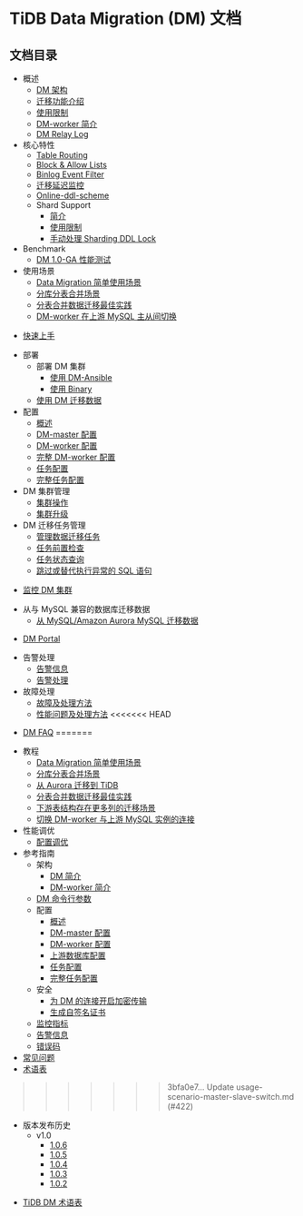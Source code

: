 # TiDB Data Migration (DM) 文档

<!-- markdownlint-disable MD007 -->
<!-- markdownlint-disable MD032 -->

## 文档目录

+ 概述
  - [DM 架构](overview.md)
  - [迁移功能介绍](overview.md#迁移功能介绍)
  - [使用限制](overview.md#使用限制)
  - [DM-worker 简介](dm-worker-intro.md)
  - [DM Relay Log](relay-log.md)
+ 核心特性
  - [Table Routing](feature-overview.md#table-routing)
  - [Block & Allow Lists](feature-overview.md#block--allow-table-lists)
  - [Binlog Event Filter](feature-overview.md#binlog-event-filter)
  - [迁移延迟监控](feature-overview.md#迁移延迟监控)
  - [Online-ddl-scheme](feature-online-ddl-scheme.md)
  + Shard Support
    - [简介](feature-shard-merge.md)
    - [使用限制](feature-shard-merge.md#使用限制)
    - [手动处理 Sharding DDL Lock](feature-manually-handling-sharding-ddl-locks.md)
+ Benchmark
  - [DM 1.0-GA 性能测试](benchmark-v1.0-ga.md)
+ 使用场景
  - [Data Migration 简单使用场景](usage-scenario-simple-migration.md)
  - [分库分表合并场景](usage-scenario-shard-merge.md)
  - [分表合并数据迁移最佳实践](shard-merge-best-practices.md)
  - [DM-worker 在上游 MySQL 主从间切换](usage-scenario-master-slave-switch.md)
- [快速上手](get-started.md)
+ 部署
  + 部署 DM 集群
    - [使用 DM-Ansible](deploy-a-dm-cluster-using-ansible.md)
    - [使用 Binary](deploy-a-dm-cluster-using-binary.md)
  + [使用 DM 迁移数据](migrate-data-using-dm.md)
+ 配置
  - [概述](config-overview.md)
  - [DM-master 配置](dm-master-configuration-file.md)
  - [DM-worker 配置](dm-worker-configuration-file.md)
  - [完整 DM-worker 配置](dm-worker-configuration-file-full.md)
  - [任务配置](task-configuration-file.md)
  - [完整任务配置](task-configuration-file-full.md)
+ DM 集群管理
  - [集群操作](cluster-operations.md)
  - [集群升级](dm-upgrade.md)
+ DM 迁移任务管理
  - [管理数据迁移任务](manage-migration-tasks.md)
  - [任务前置检查](precheck.md)
  - [任务状态查询](query-status.md)
  - [跳过或替代执行异常的 SQL 语句](skip-or-replace-abnormal-sql-statements.md)
- [监控 DM 集群](monitor-a-dm-cluster.md)
+ 从与 MySQL 兼容的数据库迁移数据
  - [从 MySQL/Amazon Aurora MySQL 迁移数据](migrate-from-mysql-aurora.md)
- [DM Portal](dm-portal.md)
+ 告警处理
  - [告警信息](alert-rules.md)
  - [告警处理](handle-alerts.md)
+ 故障处理
  - [故障及处理方法](error-handling.md)
  - [性能问题及处理方法](handle-performance-issues.md)
<<<<<<< HEAD
- [DM FAQ](faq.md)
=======
+ 教程
  - [Data Migration 简单使用场景](usage-scenario-simple-migration.md)
  - [分库分表合并场景](usage-scenario-shard-merge.md)
  - [从 Aurora 迁移到 TiDB](migrate-from-mysql-aurora.md)
  - [分表合并数据迁移最佳实践](shard-merge-best-practices.md)
  - [下游表结构存在更多列的迁移场景](usage-scenario-downstream-more-columns.md)
  - [切换 DM-worker 与上游 MySQL 实例的连接](usage-scenario-master-slave-switch.md)
+ 性能调优
  - [配置调优](tune-configuration.md)
+ 参考指南
  + 架构
    - [DM 简介](overview.md)
    - [DM-worker 简介](dm-worker-intro.md)
  - [DM 命令行参数](command-line-flags.md)
  + 配置
    - [概述](config-overview.md)
    - [DM-master 配置](dm-master-configuration-file.md)
    - [DM-worker 配置](dm-worker-configuration-file.md)
    - [上游数据库配置](source-configuration-file.md)
    - [任务配置](task-configuration-file.md)
    - [完整任务配置](task-configuration-file-full.md)
  + 安全
    - [为 DM 的连接开启加密传输](enable-tls.md)
    - [生成自签名证书](generate-self-signed-certificates.md)
  - [监控指标](monitor-a-dm-cluster.md)
  - [告警信息](alert-rules.md)
  - [错误码](error-handling.md#常见故障处理方法)
+ [常见问题](faq.md)
+ [术语表](glossary.md)
>>>>>>> 3bfa0e7... Update usage-scenario-master-slave-switch.md (#422)
+ 版本发布历史
  + v1.0
    - [1.0.6](releases/1.0.6.md)
    - [1.0.5](releases/1.0.5.md)
    - [1.0.4](releases/1.0.4.md)
    - [1.0.3](releases/1.0.3.md)
    - [1.0.2](releases/1.0.2.md)
- [TiDB DM 术语表](glossary.md)
